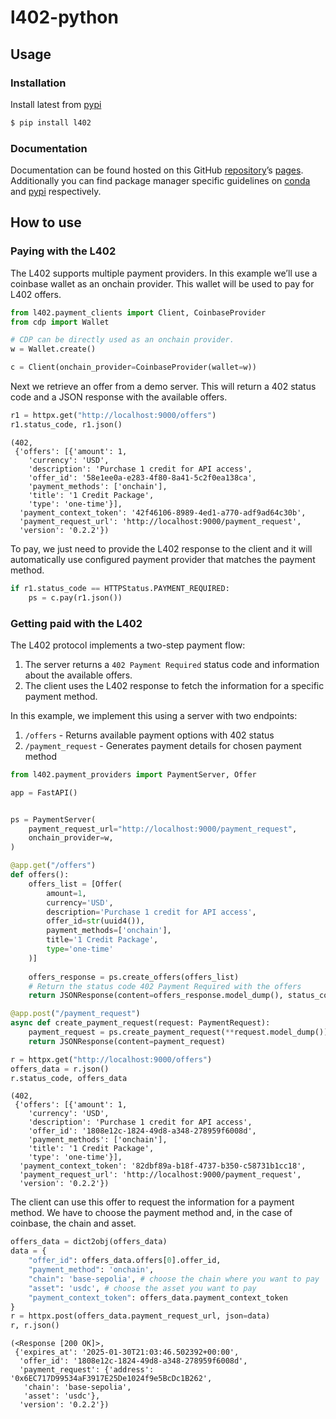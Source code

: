# l402-python


<!-- WARNING: THIS FILE WAS AUTOGENERATED! DO NOT EDIT! -->

## Usage

### Installation

Install latest from [pypi](https://pypi.org/project/l402/)

``` sh
$ pip install l402
```

### Documentation

Documentation can be found hosted on this GitHub
[repository](https://github.com/Fewsats/l402-python)’s
[pages](https://Fewsats.github.io/l402-python/). Additionally you can
find package manager specific guidelines on
[conda](https://anaconda.org/Fewsats/l402-python) and
[pypi](https://pypi.org/project/l402-python/) respectively.

## How to use

### Paying with the L402

The L402 supports multiple payment providers. In this example we’ll use
a coinbase wallet as an onchain provider. This wallet will be used to
pay for L402 offers.

``` python
from l402.payment_clients import Client, CoinbaseProvider
from cdp import Wallet
```

``` python
# CDP can be directly used as an onchain provider.
w = Wallet.create()

c = Client(onchain_provider=CoinbaseProvider(wallet=w))
```

Next we retrieve an offer from a demo server. This will return a 402
status code and a JSON response with the available offers.

``` python
r1 = httpx.get("http://localhost:9000/offers")
r1.status_code, r1.json()
```

    (402,
     {'offers': [{'amount': 1,
        'currency': 'USD',
        'description': 'Purchase 1 credit for API access',
        'offer_id': '58e1ee0a-e283-4f80-8a41-5c2f0ea138ca',
        'payment_methods': ['onchain'],
        'title': '1 Credit Package',
        'type': 'one-time'}],
      'payment_context_token': '42f46106-8989-4ed1-a770-adf9ad64c30b',
      'payment_request_url': 'http://localhost:9000/payment_request',
      'version': '0.2.2'})

To pay, we just need to provide the L402 response to the client and it
will automatically use configured payment provider that matches the
payment method.

``` python
if r1.status_code == HTTPStatus.PAYMENT_REQUIRED:
    ps = c.pay(r1.json())
```

### Getting paid with the L402

The L402 protocol implements a two-step payment flow:

1.  The server returns a `402 Payment Required` status code and
    information about the available offers.
2.  The client uses the L402 response to fetch the information for a
    specific payment method.

In this example, we implement this using a server with two endpoints:

1.  `/offers` - Returns available payment options with 402 status
2.  `/payment_request` - Generates payment details for chosen payment
    method

``` python
from l402.payment_providers import PaymentServer, Offer

app = FastAPI()


ps = PaymentServer(
    payment_request_url="http://localhost:9000/payment_request",
    onchain_provider=w,
)

@app.get("/offers")
def offers():
    offers_list = [Offer(
        amount=1,
        currency='USD',
        description='Purchase 1 credit for API access',
        offer_id=str(uuid4()),
        payment_methods=['onchain'],
        title='1 Credit Package',
        type='one-time'
    )]
    
    offers_response = ps.create_offers(offers_list)
    # Return the status code 402 Payment Required with the offers
    return JSONResponse(content=offers_response.model_dump(), status_code=402)

@app.post("/payment_request")
async def create_payment_request(request: PaymentRequest):
    payment_request = ps.create_payment_request(**request.model_dump())
    return JSONResponse(content=payment_request)
```

``` python
r = httpx.get("http://localhost:9000/offers")
offers_data = r.json()
r.status_code, offers_data
```

    (402,
     {'offers': [{'amount': 1,
        'currency': 'USD',
        'description': 'Purchase 1 credit for API access',
        'offer_id': '1808e12c-1824-49d8-a348-278959f6008d',
        'payment_methods': ['onchain'],
        'title': '1 Credit Package',
        'type': 'one-time'}],
      'payment_context_token': '82dbf89a-b18f-4737-b350-c58731b1cc18',
      'payment_request_url': 'http://localhost:9000/payment_request',
      'version': '0.2.2'})

The client can use this offer to request the information for a payment
method. We have to choose the payment method and, in the case of
coinbase, the chain and asset.

``` python
offers_data = dict2obj(offers_data)
data = {
    "offer_id": offers_data.offers[0].offer_id, 
    "payment_method": 'onchain',
    "chain": 'base-sepolia', # choose the chain where you want to pay
    "asset": 'usdc', # choose the asset you want to pay
    "payment_context_token": offers_data.payment_context_token 
}
r = httpx.post(offers_data.payment_request_url, json=data)
r, r.json()
```

    (<Response [200 OK]>,
     {'expires_at': '2025-01-30T21:03:46.502392+00:00',
      'offer_id': '1808e12c-1824-49d8-a348-278959f6008d',
      'payment_request': {'address': '0x6EC717D99534aF3917E25De1024f9e5BcDc1B262',
       'chain': 'base-sepolia',
       'asset': 'usdc'},
      'version': '0.2.2'})
